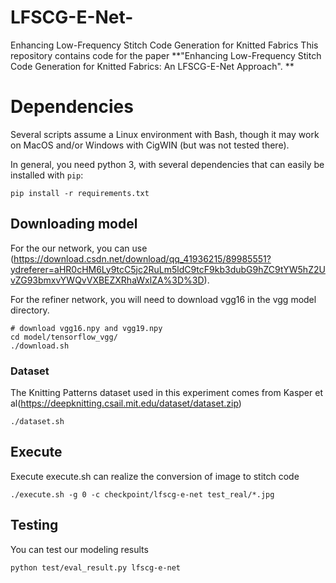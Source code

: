 # LFSCG-E-Net-
Enhancing Low-Frequency Stitch Code Generation for Knitted Fabrics
This repository contains code for the paper **"Enhancing Low-Frequency Stitch Code Generation for Knitted
Fabrics: An LFSCG-E-Net Approach". ** 
# Dependencies
Several scripts assume a Linux environment with Bash, though it may work on MacOS and/or Windows with CigWIN (but was not tested there).

In general, you need python 3, with several dependencies that can easily be installed with `pip`:

```
pip install -r requirements.txt
```


## Downloading model
For the our network, you can use (https://download.csdn.net/download/qq_41936215/89985551?ydreferer=aHR0cHM6Ly9tcC5jc2RuLm5ldC9tcF9kb3dubG9hZC9tYW5hZ2UvZG93bmxvYWQvVXBEZXRhaWxlZA%3D%3D).

For the refiner network, you will need to download vgg16 in the vgg model directory.

```
# download vgg16.npy and vgg19.npy
cd model/tensorflow_vgg/
./download.sh
```


### Dataset

The Knitting Patterns dataset used in this experiment comes from Kasper et al(https://deepknitting.csail.mit.edu/dataset/dataset.zip)
```
./dataset.sh
```

## Execute
Execute execute.sh can realize the conversion of image to stitch code

```
./execute.sh -g 0 -c checkpoint/lfscg-e-net test_real/*.jpg
```


## Testing
You can test our modeling results

```
python test/eval_result.py lfscg-e-net
```

